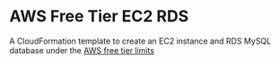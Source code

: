 # AWS Free Tier EC2 RDS
A CloudFormation template to create an EC2 instance and RDS MySQL database under the [AWS free tier limits](https://aws.amazon.com/free/?all-free-tier.sort-by=item.additionalFields.SortRank&all-free-tier.sort-order=asc)
